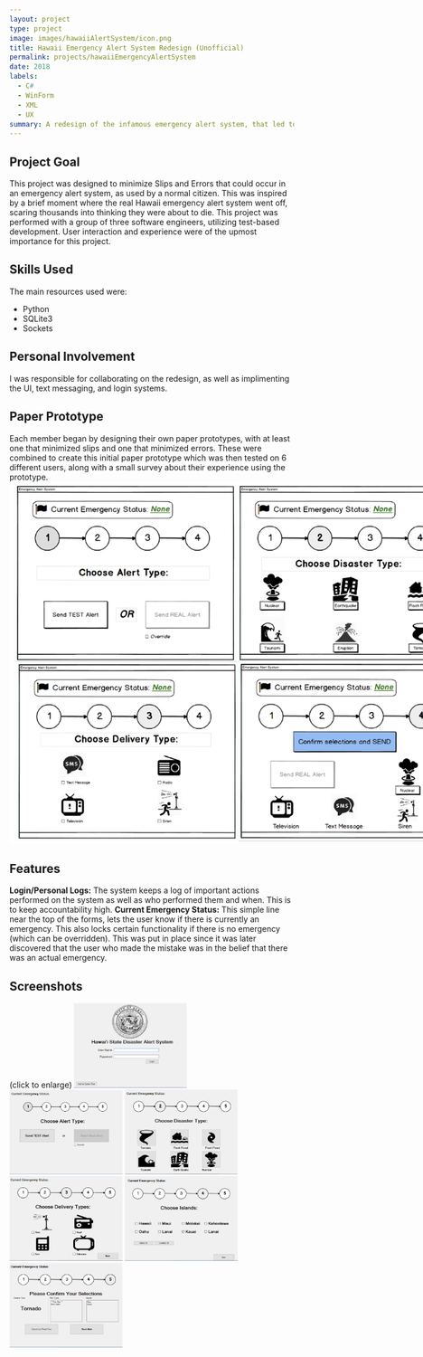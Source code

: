 ```yaml
---
layout: project
type: project
image: images/hawaiiAlertSystem/icon.png
title: Hawaii Emergency Alert System Redesign (Unofficial)
permalink: projects/hawaiiEmergencyAlertSystem
date: 2018
labels:
  - C#
  - WinForm
  - XML
  - UX
summary: A redesign of the infamous emergency alert system, that led to nuclear terror.
---
```



## Project Goal
This project was designed to minimize Slips and Errors that could occur in an emergency alert system, as used by a normal citizen. This was inspired by a brief moment where the real Hawaii emergency alert system went off, scaring thousands into thinking they were about to die. 
This project was performed with a group of three software engineers, utilizing test-based development. User interaction and experience were of the upmost importance for this project. 

## Skills Used
  The main resources used were:
  * Python
  * SQLite3
  * Sockets
  
## Personal Involvement
I was responsible for collaborating on the redesign, as well as implimenting the UI, text messaging, and login systems. 
  

## Paper Prototype
Each member began by designing their own paper prototypes, with at least one that minimized slips and one that minimized errors.
These were combined to create this initial paper prototype which was then tested on 6 different users, along with a small survey about their experience using the prototype.
<img class="" style="max-width:800px;" src="../images/hawaiiAlertSystem/paperPrototype.png">

## Features
  **Login/Personal Logs:** The system keeps a log of important actions performed on the system as well as who performed them and when. This is to keep accountability high.
  **Current Emergency Status:** This simple line near the top of the forms, lets the user know if there is currently an emergency. This also locks certain functionality if there is no emergency (which can be overridden). This was put in place since it was later discovered that the user who made the mistake was in the belief that there was an actual emergency.

## Screenshots
(click to enlarge)
<a href="../images/hawaiiAlertSystem/screen1.png"><img class="" style="max-width:200px;" src="../images/hawaiiAlertSystem/screen1.png"></a>
<a href="../images/hawaiiAlertSystem/screen2.png"><img class="" style="max-width:200px;" src="../images/hawaiiAlertSystem/screen2.png"></a>
<a href="../images/hawaiiAlertSystem/screen3.png"><img class="" style="max-width:200px;" src="../images/hawaiiAlertSystem/screen3.png"></a>
<a href="../images/hawaiiAlertSystem/screen4.png"><img class="" style="max-width:200px;" src="../images/hawaiiAlertSystem/screen4.png"></a>
<a href="../images/hawaiiAlertSystem/screen5.png"><img class="" style="max-width:200px;" src="../images/hawaiiAlertSystem/screen5.png"></a>
<a href="../images/hawaiiAlertSystem/screen6.png"><img class="" style="max-width:200px;" src="../images/hawaiiAlertSystem/screen6.png"></a>







